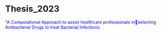 # Thesis_2023
"<span style="color:blue">A Computational Approach to assist healthcare professionals inselecting Antibacterial Drugs to treat Bacterial Infections.</span>

